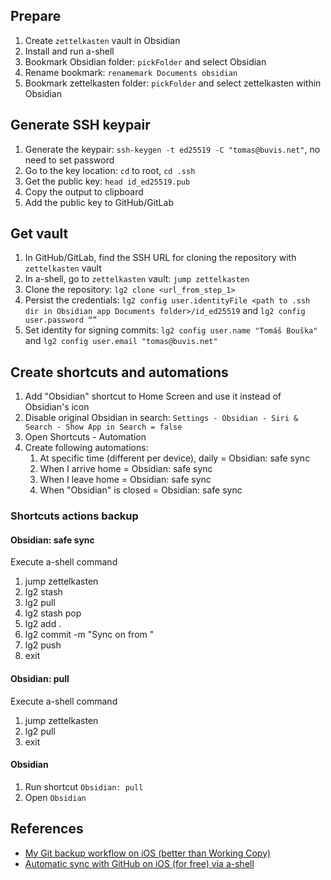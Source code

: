 ## Prepare

1. Create `zettelkasten` vault in Obsidian
2. Install and run a-shell
3. Bookmark Obsidian folder: `pickFolder` and select Obsidian
4. Rename bookmark: `renamemark Documents obsidian`
5. Bookmark zettelkasten folder: `pickFolder` and select zettelkasten within Obsidian

## Generate SSH keypair

1. Generate the keypair: `ssh-keygen -t ed25519 -C "tomas@buvis.net"`, no need to set password
2. Go to the key location: `cd` to root, `cd .ssh`
3. Get the public key: `head id_ed25519.pub`
4. Copy the output to clipboard
5. Add the public key to GitHub/GitLab

## Get vault

1. In GitHub/GitLab, find the SSH URL for cloning the repository with `zettelkasten` vault
2. In a-shell, go to `zettelkasten` vault: `jump zettelkasten`
3. Clone the repository: `lg2 clone <url_from_step_1>`
4. Persist the credentials: `lg2 config user.identityFile <path to .ssh dir in Obsidian app Documents folder>/id_ed25519` and `lg2 config user.password “”`
5. Set identity for signing commits: `lg2 config user.name "Tomáš Bouška"` and `lg2 config user.email "tomas@buvis.net"`

## Create shortcuts and automations

1. Add "Obsidian" shortcut to Home Screen and use it instead of Obsidian's icon
2. Disable original Obsidian in search: `Settings - Obsidian - Siri & Search - Show App in Search = false`
3. Open Shortcuts - Automation
4. Create following automations:
   1. At specific time (different per device), daily = Obsidian: safe sync
   2. When I arrive home = Obsidian: safe sync
   3. When I leave home = Obsidian: safe sync
   4. When "Obsidian" is closed = Obsidian: safe sync

### Shortcuts actions backup

#### Obsidian: safe sync

Execute a-shell command

1. jump zettelkasten
2. lg2 stash
3. lg2 pull
4. lg2 stash pop
5. lg2 add .
6. lg2 commit -m "Sync on <Current Date> from <Device Hostname>"
7. lg2 push
8. exit

#### Obsidian: pull

Execute a-shell command

1. jump zettelkasten
2. lg2 pull
3. exit

#### Obsidian

1. Run shortcut `Obsidian: pull`
2. Open `Obsidian`

## References

- [My Git backup workflow on iOS (better than Working Copy)](https://forum.obsidian.md/t/my-git-backup-workflow-on-ios-better-than-working-copy/52966)
- [Automatic sync with GitHub on iOS (for free) via a-shell](https://forum.obsidian.md/t/mobile-automatic-sync-with-github-on-ios-for-free-via-a-shell/46150)
